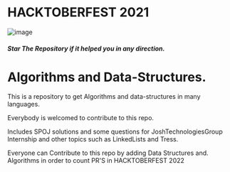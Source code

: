 # HACKTOBERFEST 2021

![image](https://res.cloudinary.com/practicaldev/image/fetch/s--ds97LCK---/c_imagga_scale,f_auto,fl_progressive,h_420,q_auto,w_1000/https://dev-to-uploads.s3.amazonaws.com/uploads/articles/ymlmr15l83rrjq8natft.jpg)

##### Star The Repository if it helped you in any direction.

# Algorithms and Data-Structures.
This is a repository to get Algorithms and data-structures in many languages.

Everybody is welcomed to contribute to this repo.

Includes SPOJ solutions and some questions for JoshTechnologiesGroup Internship and other topics such as LinkedLists and Tress.

Everyone can Contribute to this repo by adding Data Structures and. Algorithms in order to count PR'S in HACKTOBERFEST 2022
